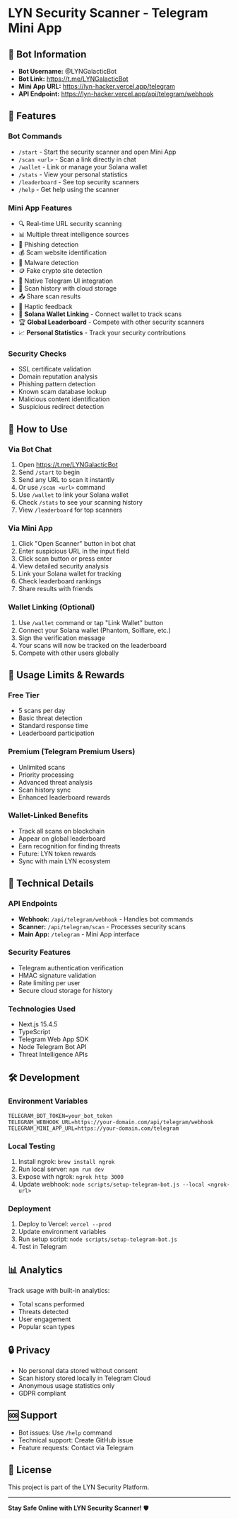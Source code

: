 # LYN Security Scanner - Telegram Mini App

## 🤖 Bot Information
- **Bot Username:** @LYNGalacticBot
- **Bot Link:** https://t.me/LYNGalacticBot
- **Mini App URL:** https://lyn-hacker.vercel.app/telegram
- **API Endpoint:** https://lyn-hacker.vercel.app/api/telegram/webhook

## 🚀 Features

### Bot Commands
- `/start` - Start the security scanner and open Mini App
- `/scan <url>` - Scan a link directly in chat
- `/wallet` - Link or manage your Solana wallet
- `/stats` - View your personal statistics
- `/leaderboard` - See top security scanners
- `/help` - Get help using the scanner

### Mini App Features
- 🔍 Real-time URL security scanning
- 📊 Multiple threat intelligence sources
- 🎣 Phishing detection
- 💰 Scam website identification
- 🦠 Malware detection
- 🪙 Fake crypto site detection
- 📱 Native Telegram UI integration
- 💾 Scan history with cloud storage
- 📤 Share scan results
- 🔔 Haptic feedback
- 💎 **Solana Wallet Linking** - Connect wallet to track scans
- 🏆 **Global Leaderboard** - Compete with other security scanners
- 📈 **Personal Statistics** - Track your security contributions

### Security Checks
- SSL certificate validation
- Domain reputation analysis
- Phishing pattern detection
- Known scam database lookup
- Malicious content identification
- Suspicious redirect detection

## 📱 How to Use

### Via Bot Chat
1. Open https://t.me/LYNGalacticBot
2. Send `/start` to begin
3. Send any URL to scan it instantly
4. Or use `/scan <url>` command
5. Use `/wallet` to link your Solana wallet
6. Check `/stats` to see your scanning history
7. View `/leaderboard` for top scanners

### Via Mini App
1. Click "Open Scanner" button in bot chat
2. Enter suspicious URL in the input field
3. Click scan button or press enter
4. View detailed security analysis
5. Link your Solana wallet for tracking
6. Check leaderboard rankings
7. Share results with friends

### Wallet Linking (Optional)
1. Use `/wallet` command or tap "Link Wallet" button
2. Connect your Solana wallet (Phantom, Solflare, etc.)
3. Sign the verification message
4. Your scans will now be tracked on the leaderboard
5. Compete with other users globally

## 🎯 Usage Limits & Rewards

### Free Tier
- 5 scans per day
- Basic threat detection
- Standard response time
- Leaderboard participation

### Premium (Telegram Premium Users)
- Unlimited scans
- Priority processing
- Advanced threat analysis
- Scan history sync
- Enhanced leaderboard rewards

### Wallet-Linked Benefits
- Track all scans on blockchain
- Appear on global leaderboard
- Earn recognition for finding threats
- Future: LYN token rewards
- Sync with main LYN ecosystem

## 🔧 Technical Details

### API Endpoints
- **Webhook:** `/api/telegram/webhook` - Handles bot commands
- **Scanner:** `/api/telegram/scan` - Processes security scans
- **Main App:** `/telegram` - Mini App interface

### Security Features
- Telegram authentication verification
- HMAC signature validation
- Rate limiting per user
- Secure cloud storage for history

### Technologies Used
- Next.js 15.4.5
- TypeScript
- Telegram Web App SDK
- Node Telegram Bot API
- Threat Intelligence APIs

## 🛠️ Development

### Environment Variables
```env
TELEGRAM_BOT_TOKEN=your_bot_token
TELEGRAM_WEBHOOK_URL=https://your-domain.com/api/telegram/webhook
TELEGRAM_MINI_APP_URL=https://your-domain.com/telegram
```

### Local Testing
1. Install ngrok: `brew install ngrok`
2. Run local server: `npm run dev`
3. Expose with ngrok: `ngrok http 3000`
4. Update webhook: `node scripts/setup-telegram-bot.js --local <ngrok-url>`

### Deployment
1. Deploy to Vercel: `vercel --prod`
2. Update environment variables
3. Run setup script: `node scripts/setup-telegram-bot.js`
4. Test in Telegram

## 📊 Analytics

Track usage with built-in analytics:
- Total scans performed
- Threats detected
- User engagement
- Popular scan types

## 🔒 Privacy

- No personal data stored without consent
- Scan history stored locally in Telegram Cloud
- Anonymous usage statistics only
- GDPR compliant

## 🆘 Support

- Bot issues: Use `/help` command
- Technical support: Create GitHub issue
- Feature requests: Contact via Telegram

## 📄 License

This project is part of the LYN Security Platform.

---

**Stay Safe Online with LYN Security Scanner!** 🛡️